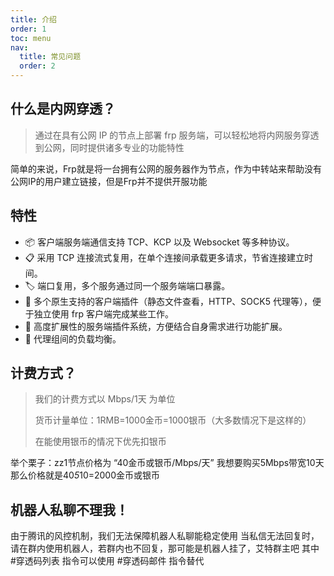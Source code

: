 ```yaml
---
title: 介绍
order: 1
toc: menu
nav:
  title: 常见问题
  order: 2
---
```


## 什么是内网穿透？

> 通过在具有公网 IP 的节点上部署 frp 服务端，可以轻松地将内网服务穿透到公网，同时提供诸多专业的功能特性

简单的来说，Frp就是将一台拥有公网的服务器作为节点，作为中转站来帮助没有公网IP的用户建立链接，但是Frp并不提供开服功能

## 特性

- 📦 客户端服务端通信支持 TCP、KCP 以及 Websocket 等多种协议。
- 📋 采用 TCP 连接流式复用，在单个连接间承载更多请求，节省连接建立时间。
- 🏷 端口复用，多个服务通过同一个服务端端口暴露。
- 🎨 多个原生支持的客户端插件（静态文件查看，HTTP、SOCK5 代理等），便于独立使用 frp 客户端完成某些工作。
- 📱 高度扩展性的服务端插件系统，方便结合自身需求进行功能扩展。
- 📡 代理组间的负载均衡。

## 计费方式？

> 我们的计费方式以 Mbps/1天 为单位 
> 
> 货币计量单位：1RMB=1000金币=1000银币（大多数情况下是这样的）
> 
> 在能使用银币的情况下优先扣银币

举个栗子：zz1节点价格为 “40金币或银币/Mbps/天” 我想要购买5Mbps带宽10天
那么价格就是40*5*10=2000金币或银币

## 机器人私聊不理我！

由于腾讯的风控机制，我们无法保障机器人私聊能稳定使用
当私信无法回复时，请在群内使用机器人，若群内也不回复，那可能是机器人挂了，艾特群主吧
其中 #穿透码列表 指令可以使用 #穿透码邮件 指令替代
